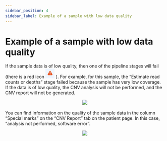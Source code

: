 ```yaml
---
sidebar_position: 4
sidebar_label: Example of a sample with low data quality
---
```


# Example of a sample with low data quality

If the sample data is of low quality, then one of the pipeline stages will fail (there is a red icon ![47](/img/eng/47-failed-status.png) ). 
For example, for this sample, the “Estimate read counts or depths” stage failed because the sample has very low coverage. If the data is of low quality, the CNV analysis will not be performed, and the CNV report will not be generated.

<p align="center">
<img src={'../img/eng/48-main-page-low-data-quality.png'} width="800"/>
</p>

You can find information on the quality of the sample data in the column “Special marks” on the “CNV Report” tab on the patient page. In this case, “analysis not performed, software error”.

<p align="center">
<img src={'../img/eng/49-cnv-report-low-data-quality.png'} width="900"/>
</p>
